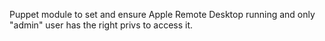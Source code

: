 Puppet module to set and ensure Apple Remote Desktop running and only "admin" user has the right privs to access it.
